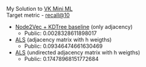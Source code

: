 My Solution to [VK Mini ML](https://cups.online/ru/contests/vk-miniml) <br>
Target metric - [recall@10](https://medium.com/@m_n_malaeb/recall-and-precision-at-k-for-recommender-systems-618483226c54) <br>
* [Node2Vec + KDTree baseline](node2vec_baseline.ipynb) (only adjacency)
  * Public: 0.0028328611898017
* [ALS](als.ipynb) (adjacency matrix with h weigths)
  * Public: 0.09346474661630469
* [ALS](undirected_als.ipynb) (undirected adjacency matrix with h weigths)
  * Public: 0.17478968151772684
